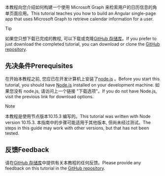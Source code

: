 <!-- markdownlint-disable MD002 MD041 -->

<span data-ttu-id="b87d3-101">本教程向您介绍如何构建一个使用 Microsoft Graph 来检索用户的日历信息的角单页面应用。</span><span class="sxs-lookup"><span data-stu-id="b87d3-101">This tutorial teaches you how to build an Angular single-page app that uses Microsoft Graph to retrieve calendar information for a user.</span></span>

> [!TIP]
> <span data-ttu-id="b87d3-102">如果您只想下载已完成的教程, 可以下载或克隆[GitHub 存储库](https://github.com/microsoftgraph/msgraph-training-angularspa)。</span><span class="sxs-lookup"><span data-stu-id="b87d3-102">If you prefer to just download the completed tutorial, you can download or clone the [GitHub repository](https://github.com/microsoftgraph/msgraph-training-angularspa).</span></span>

## <a name="prerequisites"></a><span data-ttu-id="b87d3-103">先决条件</span><span class="sxs-lookup"><span data-stu-id="b87d3-103">Prerequisites</span></span>

<span data-ttu-id="b87d3-104">在开始本教程之前, 您应已在开发计算机上安装了[node.js](https://nodejs.org) 。</span><span class="sxs-lookup"><span data-stu-id="b87d3-104">Before you start this tutorial, you should have [Node.js](https://nodejs.org) installed on your development machine.</span></span> <span data-ttu-id="b87d3-105">如果您没有 node.js, 请访问上一个链接 "下载选项"。</span><span class="sxs-lookup"><span data-stu-id="b87d3-105">If you do not have Node.js, visit the previous link for download options.</span></span>

> [!NOTE]
> <span data-ttu-id="b87d3-106">本教程是使用节点版本10.15.3 编写的。</span><span class="sxs-lookup"><span data-stu-id="b87d3-106">This tutorial was written with Node version 10.15.3.</span></span> <span data-ttu-id="b87d3-107">本指南中的步骤可能适用于其他版本, 但尚未经过测试。</span><span class="sxs-lookup"><span data-stu-id="b87d3-107">The steps in this guide may work with other versions, but that has not been tested.</span></span>

## <a name="feedback"></a><span data-ttu-id="b87d3-108">反馈</span><span class="sxs-lookup"><span data-stu-id="b87d3-108">Feedback</span></span>

<span data-ttu-id="b87d3-109">请在[GitHub 存储库](https://github.com/microsoftgraph/msgraph-training-angularspa)中提供有关本教程的任何反馈。</span><span class="sxs-lookup"><span data-stu-id="b87d3-109">Please provide any feedback on this tutorial in the [GitHub repository](https://github.com/microsoftgraph/msgraph-training-angularspa).</span></span>